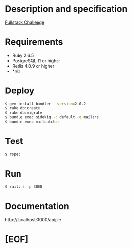 # Description and specification

[Fullstack Challenge](http://bit.ly/fullstack_challenge)

# Requirements

  - Ruby 2.6.5
  - PostgreSQL 11 or higher
  - Redis 4.0.9 or higher
  - *nix
# Deploy
```sh
$ gem install bundler --version=2.0.2
$ rake db:create
$ rake db:migrate
$ bundle exec sidekiq -q default -q mailers
$ bundle exec mailcatcher
```
# Test
```sh
$ rspec
```
# Run
```sh
$ rails s -p 3000
```
# Documentation
http://localhost:3000/apipie
# [EOF]
